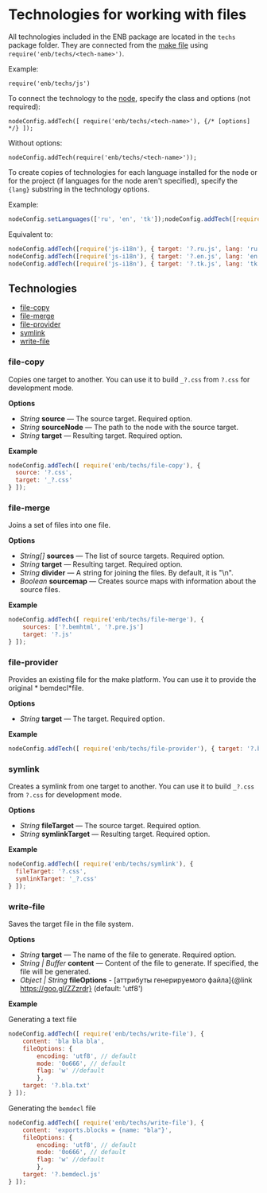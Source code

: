 # Technologies for working with files

All technologies included in the ENB package are located in the `techs` package folder. They are connected from the [make file](../terms/terms.en.md) using `require('enb/techs/<tech-name>')`.

Example:

`require('enb/techs/js')`

To connect the technology to the [node](../terms/terms.en.md), specify the class and options (not required):

`nodeConfig.addTech([ require('enb/techs/<tech-name>'), {/* [options] */} ]);`

Without options:

`nodeConfig.addTech(require('enb/techs/<tech-name>'));`

To create copies of technologies for each language installed for the node or for the project (if languages for the node aren't specified), specify the `{lang}` substring in the technology options.

Example:

```javascript
nodeConfig.setLanguages(['ru', 'en', 'tk']);nodeConfig.addTech([require('js-i18n'), { target: '?.{lang}.js', lang: '{lang}' }]);
```

Equivalent to:

```javascript
nodeConfig.addTech([require('js-i18n'), { target: '?.ru.js', lang: 'ru' }]);
nodeConfig.addTech([require('js-i18n'), { target: '?.en.js', lang: 'en' }]);
nodeConfig.addTech([require('js-i18n'), { target: '?.tk.js', lang: 'tk' }]);
```

## Technologies

* [file-copy](#file-copy)
* [file-merge](#file-merge)
* [file-provider](#file-provider)
* [symlink](#symlink)
* [write-file](#write-file)

### file-copy

Copies one target to another.
You can use it to build `_?.css` from `?.css` for development mode.

**Options**

* *String* **source** — The source target. Required option.
* *String* **sourceNode** — The path to the node with the source target.
* *String* **target** — Resulting target. Required option.

**Example**

```javascript
nodeConfig.addTech([ require('enb/techs/file-copy'), {
  source: '?.css',
  target: '_?.css'
} ]);
```

### file-merge

Joins a set of files into one file.

**Options**

* *String[]* **sources** — The list of source targets. Required option.
* *String* **target** — Resulting target. Required option.
* *String* **divider** — A string for joining the files. By default, it is "\n".
* *Boolean* **sourcemap** — Creates source maps with information about the source files.

**Example**

```javascript
nodeConfig.addTech([ require('enb/techs/file-merge'), {
    sources: ['?.bemhtml', '?.pre.js']
    target: '?.js'
} ]);
```

### file-provider

Provides an existing file for the make platform.
You can use it to provide the original * bemdecl*file.

**Options**

* *String* **target** — The target. Required option.

**Example**

```javascript
nodeConfig.addTech([ require('enb/techs/file-provider'), { target: '?.bemdecl.js' } ]);
```

### symlink

Creates a symlink from one target to another. You can use it to build `_?.css` from `?.css` for development mode.

**Options**

* *String* **fileTarget** — The source target. Required option.
* *String* **symlinkTarget** — Resulting target. Required option.

**Example**

```javascript
nodeConfig.addTech([ require('enb/techs/symlink'), {
  fileTarget: '?.css',
  symlinkTarget: '_?.css'
} ]);
```

### write-file

Saves the target file in the file system.

**Options**

* *String* **target** — The name of the file to generate. Required option.
* *String | Buffer* **content** — Content of the file to generate. If specified, the file will be generated.
* *Object | String* **fileOptions** - [аттрибуты генерируемого файла]{@link https://goo.gl/ZZzrdr} (default: 'utf8')

**Example**

Generating a text file

```javascript
nodeConfig.addTech([ require('enb/techs/write-file'), {
    content: 'bla bla bla',
    fileOptions: {
        encoding: 'utf8', // default
        mode: '0o666', // default
        flag: 'w' //default
        },
    target: '?.bla.txt'
} ]);
```

Generating the `bemdecl` file

```javascript
nodeConfig.addTech([ require('enb/techs/write-file'), {
    content: 'exports.blocks = {name: "bla"}',
    fileOptions: {
        encoding: 'utf8', // default
        mode: '0o666', // default
        flag: 'w' //default
        },
    target: '?.bemdecl.js'
} ]);
```
